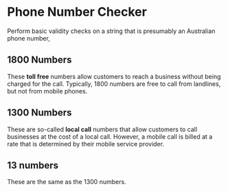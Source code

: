 # Phone Number Checker
Perform basic validity checks on a string that is presumably an Australian phone number, 

## 1800 Numbers

These **toll free** numbers allow customers to reach a business without being charged for the call. Typically, 1800 numbers are free to call from landlines, but not from mobile phones.

## 1300 Numbers

These are so-called **local call** numbers that allow customers to call businesses at the cost of a local call. However, a mobile call is billed at a rate that is determined by their mobile service provider.

## 13 numbers

These are the same as the 1300 numbers.
